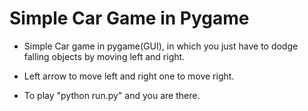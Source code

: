 # Simple Car Game in Pygame
   * Simple Car game in pygame(GUI), in which you just have to dodge falling objects by moving left and right.
   
   * Left arrow to move left and right one to move right.
   
   
   * To play "python run.py" and you are there.
